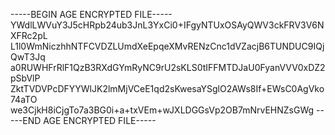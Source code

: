 -----BEGIN AGE ENCRYPTED FILE-----
YWdlLWVuY3J5cHRpb24ub3JnL3YxCi0+IFgyNTUxOSAyQWV3ckFRV3V6NXFRc2pL
L1l0WmNiczhhNTFCVDZLUmdXeEpqeXMvRENzCnc1dVZacjB6TUNDUC9IQjQwT3Jq
a0RUWHFrRlF1QzB3RXdGYmRyNC9rU2sKLS0tIFFMTDJaU0FyanVVV0xDZ2pSbVlP
ZktTVDVPcDFYYWlJK2lmMjVCeE1qd2sKwesaYSglO2AWs8If+EWsC0AgVko74aTO
we3CjkH8iCjgTo7a3BG0i+a+txVEm+wJXLDGGsVp2OB7mNrvEHNZsGWg
-----END AGE ENCRYPTED FILE-----
